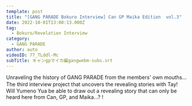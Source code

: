 ```yaml
---
template: post
title: "[GANG PARADE Bokuro Interview] Can GP Maika Edition  vol.3"
date: 2022-10-01T13:00:13.000Z
tag:
  - Bokuro/Revelation Interview
category:
  - GANG PARADE
author: auto
videoID: 77_TLddl-Mc
subTitle: キャンgpマイカ編gangwebm-subs.srt
---
```

Unraveling the history of GANG PARADE from the members' own mouths... The third interview project that uncovers the revealing stories with Tay!　
Will Yumeno Yua be able to draw out a revealing story that can only be heard here from Can, GP, and Maika...? !